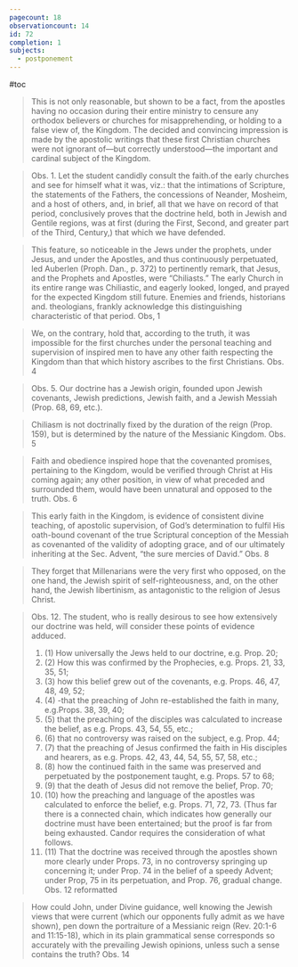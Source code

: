```yaml
---
pagecount: 18
observationcount: 14
id: 72
completion: 1
subjects:
  - postponement
---
```

#toc

>This is not only reasonable, but shown to be a fact, from the apostles having no occasion during their entire ministry to censure any orthodox believers or churches for misapprehending, or holding to a false view of, the Kingdom. The decided and convincing impression is made by the apostolic writings that these first Christian churches were not ignorant of—but correctly understood—the important and cardinal subject of the Kingdom.

>Obs. 1. Let the student candidly consult the faith.of the early churches and see for himself what it was, viz.: that the intimations of Scripture, the statements of the Fathers, the concessions of Neander, Mosheim, and a host of others, and, in brief, all that we have on record of that period, conclusively proves that the doctrine held, both in Jewish and Gentile regions, was at first (during the First, Second, and greater part of the Third, Century,) that which we have defended.


>This feature, so noticeable in the Jews under the prophets, under Jesus, and under the Apostles, and thus continuously perpetuated, led Auberlen (Proph. Dan., p. 372) to pertinently remark, that Jesus, and the Prophets and Apostles, were “Chiliasts.” The early Church in its entire range was Chiliastic, and eagerly looked, longed, and prayed for the expected Kingdom still future. Enemies and friends, historians and. theologians, frankly acknowledge this distinguishing characteristic of that period.
>Obs, 1

>We, on the contrary, hold that, according to the truth, it was impossible for the first churches under the personal teaching and supervision of inspired men to have any other faith respecting the Kingdom than that which history ascribes to the first Christians.
>Obs. 4

>Obs. 5. Our doctrine has a Jewish origin, founded upon Jewish covenants, Jewish predictions, Jewish faith, and a Jewish Messiah (Prop. 68, 69, etc.).

>Chiliasm is not doctrinally fixed by the duration of the reign (Prop. 159), but is determined by the nature of the Messianic Kingdom.
>Obs. 5

>Faith and obedience inspired hope that the covenanted promises, pertaining to the Kingdom, would be verified through Christ at His coming again; any other position, in view of what preceded and surrounded them, would have been unnatural and opposed to the truth.
>Obs. 6

>This early faith in the Kingdom, is evidence of consistent divine teaching, of apostolic supervision, of God’s determination to fulfil His oath-bound covenant of the true Scriptural conception of the Messiah as covenanted of the validity of adopting grace, and of our ultimately inheriting at the Sec. Advent, “the sure mercies of David.”
>Obs. 8

>They forget that Millenarians were the very first who opposed, on the one hand, the Jewish spirit of self-righteousness, and, on the other hand, the Jewish libertinism, as antagonistic to the religion of Jesus Christ.


>Obs. 12. The student, who is really desirous to see how extensively our doctrine was held, will consider these points of evidence adduced. 
>1. (1) How universally the Jews held to our doctrine, e.g. Prop. 20; 
>2. (2) How this was confirmed by the Prophecies, e.g. Props. 21, 33, 35, 51; 
>3. (3) how this belief grew out of the covenants, e.g. Props. 46, 47, 48, 49, 52; 
>4. (4) -that the preaching of John re-established the faith in many, e.g.Props. 38, 39, 40; 
>5. (5) that the preaching of the disciples was calculated to increase the belief, as e.g. Props. 43, 54, 55, etc.; 
>6. (6) that no controversy was raised on the subject, e.g. Prop. 44; 
>7. (7) that the preaching of Jesus confirmed the faith in His disciples and hearers, as e.g. Props. 42, 43, 44, 54, 55, 57, 58, etc.; 
>8. (8) how the continued faith in the same was preserved and perpetuated by the postponement taught, e.g. Props. 57 to 68; 
>9. (9) that the death of Jesus did not remove the belief, Prop. 70; 
>10. (10) how the preaching and language of the apostles was calculated to enforce the belief, e.g. Props. 71, 72, 73. (Thus far there is a connected chain, which indicates how generally our doctrine must have been entertained; but the proof is far from being exhausted. Candor requires the consideration of what follows. 
>11. (11) That the doctrine was received through the apostles shown more clearly under Props. 73, in no controversy springing up concerning it; under Prop. 74 in the belief of a speedy Advent; under Prop, 75 in its perpetuation, and Prop. 76, gradual change.
>Obs. 12 reformatted

>How could John, under Divine guidance, well knowing the Jewish views that were current (which our opponents fully admit as we have shown), pen down the portraiture of a Messianic reign (Rev. 20:1-6 and 11:15-18), which in its plain grammatical sense corresponds so accurately with the prevailing Jewish opinions, unless such a sense contains the truth?
>Obs. 14


